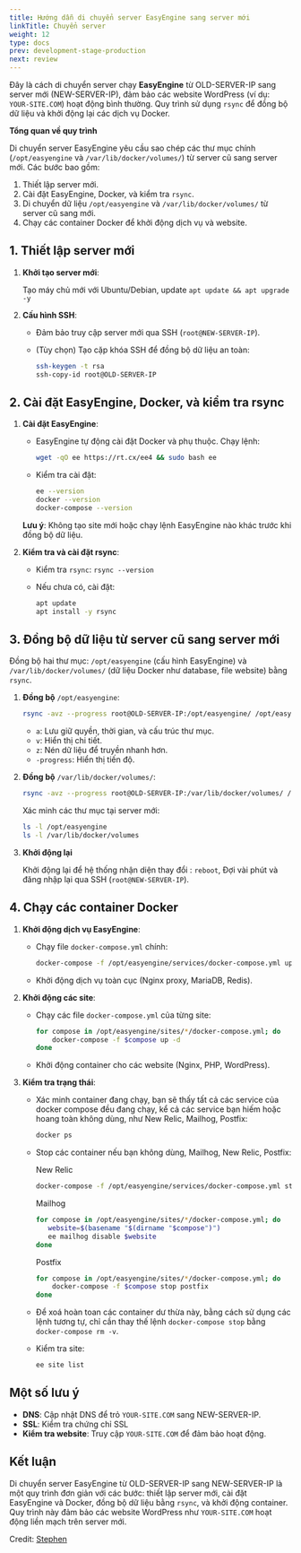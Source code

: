 ```yaml
---
title: Hướng dẫn di chuyển server EasyEngine sang server mới
linkTitle: Chuyển server
weight: 12
type: docs
prev: development-stage-production
next: review
---
```


Đây là cách di chuyển server chạy **EasyEngine** từ OLD-SERVER-IP sang server mới (NEW-SERVER-IP), đảm bảo các website WordPress (ví dụ: `YOUR-SITE.COM`) hoạt động bình thường. Quy trình sử dụng `rsync` để đồng bộ dữ liệu và khởi động lại các dịch vụ Docker. 

**Tổng quan về quy trình**

Di chuyển server EasyEngine yêu cầu sao chép các thư mục chính (`/opt/easyengine` và `/var/lib/docker/volumes/`) từ server cũ sang server mới. Các bước bao gồm:

1. Thiết lập server mới.
2. Cài đặt EasyEngine, Docker, và kiểm tra `rsync`.
3. Di chuyển dữ liệu `/opt/easyengine`  và `/var/lib/docker/volumes/` từ server cũ sang mới.
4. Chạy các container Docker để khởi động dịch vụ và website.

## 1. Thiết lập server mới

1. **Khởi tạo server mới**:
    
    Tạo máy chủ mới với Ubuntu/Debian, update `apt update && apt upgrade -y`
    
2. **Cấu hình SSH**:
    - Đảm bảo truy cập server mới qua SSH (`root@NEW-SERVER-IP`).
    - (Tùy chọn) Tạo cặp khóa SSH để đồng bộ dữ liệu an toàn:
        
        ```bash
        ssh-keygen -t rsa
        ssh-copy-id root@OLD-SERVER-IP
        ```
        

## 2. Cài đặt EasyEngine, Docker, và kiểm tra rsync

1. **Cài đặt EasyEngine**:
    - EasyEngine tự động cài đặt Docker và phụ thuộc. Chạy lệnh:
        
        ```bash
        wget -qO ee https://rt.cx/ee4 && sudo bash ee
        ```
        
    - Kiểm tra cài đặt:
        
        ```bash
        ee --version
        docker --version
        docker-compose --version
        ```
        
    
    **Lưu ý**: Không tạo site mới hoặc chạy lệnh EasyEngine nào khác trước khi đồng bộ dữ liệu.
    
2. **Kiểm tra và cài đặt rsync**:
    - Kiểm tra `rsync`: `rsync --version`
    - Nếu chưa có, cài đặt:
        
        ```bash
        apt update
        apt install -y rsync
        ```
        


## 3. Đồng bộ dữ liệu từ server cũ sang server mới

Đồng bộ hai thư mục: `/opt/easyengine` (cấu hình EasyEngine) và `/var/lib/docker/volumes/` (dữ liệu Docker như database, file website) bằng `rsync`.

1. **Đồng bộ** `/opt/easyengine`:
    
    ```bash
    rsync -avz --progress root@OLD-SERVER-IP:/opt/easyengine/ /opt/easyengine/
    
    ```
    
    - `a`: Lưu giữ quyền, thời gian, và cấu trúc thư mục.
    - `v`: Hiển thị chi tiết.
    - `z`: Nén dữ liệu để truyền nhanh hơn.
    - `-progress`: Hiển thị tiến độ.
2. **Đồng bộ** `/var/lib/docker/volumes/`:
    
    ```bash
    rsync -avz --progress root@OLD-SERVER-IP:/var/lib/docker/volumes/ /var/lib/docker/volumes/
    ```
    
    Xác minh các thư mục tại server mới:
    
    ```bash
    ls -l /opt/easyengine
    ls -l /var/lib/docker/volumes
    ```
    
3. **Khởi động lại**
    
    Khởi động lại để hệ thống nhận diện thay đổi : `reboot`, Đợi vài phút và đăng nhập lại qua SSH (`root@NEW-SERVER-IP`).
    

## 4. Chạy các container Docker

1. **Khởi động dịch vụ EasyEngine**:
    - Chạy file `docker-compose.yml` chính:
        
        ```bash
        docker-compose -f /opt/easyengine/services/docker-compose.yml up -d
        ```
        
    - Khởi động dịch vụ toàn cục (Nginx proxy, MariaDB, Redis).
2. **Khởi động các site**:
    - Chạy các file `docker-compose.yml` của từng site:
        
        ```bash
        for compose in /opt/easyengine/sites/*/docker-compose.yml; do
            docker-compose -f $compose up -d
        done
        ```
        
    - Khởi động container cho các website (Nginx, PHP, WordPress).
3. **Kiểm tra trạng thái**:
    - Xác minh container đang chạy, bạn sẽ thấy tất cả các service của docker compose đều đang chạy, kể cả các service bạn hiếm hoặc hoang toàn không dùng, như New Relic, Mailhog, Postfix:
        
        ```bash
        docker ps
        ```
    - Stop các container nếu bạn không dùng, Mailhog, New Relic, Postfix:

        New Relic
         ```bash
        docker-compose -f /opt/easyengine/services/docker-compose.yml stop global-newrelic-daemondocker-compose -f /opt/easyengine/services/docker-compose.yml stop global-newrelic-daemon
        ```

        Mailhog
         ```bash
        for compose in /opt/easyengine/sites/*/docker-compose.yml; do
            website=$(basename "$(dirname "$compose")")
            ee mailhog disable $website
        done
        ```

        Postfix
        ```bash
        for compose in /opt/easyengine/sites/*/docker-compose.yml; do
            docker-compose -f $compose stop postfix
        done
        ```
    - Để xoá hoàn toan các container dư thừa này, bằng cách sử dụng các lệnh tương tự, chỉ cần thay thế lệnh `docker-compose stop` bằng `docker-compose rm -v`.
        
    - Kiểm tra site:
        
        ```bash
        ee site list
        ```
        


## Một số lưu ý

- **DNS**: Cập nhật DNS để trỏ `YOUR-SITE.COM` sang NEW-SERVER-IP.
- **SSL**: Kiểm tra chứng chỉ SSL
- **Kiểm tra website**: Truy cập `YOUR-SITE.COM` để đảm bảo hoạt động.


## Kết luận

Di chuyển server EasyEngine từ OLD-SERVER-IP sang NEW-SERVER-IP là một quy trình đơn giản với các bước: thiết lập server mới, cài đặt EasyEngine và Docker, đồng bộ dữ liệu bằng `rsync`, và khởi động container. Quy trình này đảm bảo các website WordPress như `YOUR-SITE.COM` hoạt động liền mạch trên server mới.

Credit: [Stephen](https://github.com/EasyEngine/easyengine/discussions/1895)